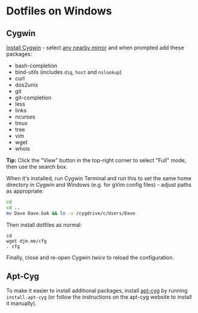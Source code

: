 # Dotfiles on Windows

## Cygwin

[Install Cygwin](https://cygwin.com/install.html) - select [any nearby mirror](https://cygwin.com/mirrors.html) and when prompted add these packages:

- bash-completion
- bind-utils (includes `dig`, `host` and `nslookup`)
- curl
- dos2unix
- git
- git-completion
- less
- links
- ncurses
- tmux
- tree
- vim
- wget
- whois

**Tip:** Click the "View" button in the top-right corner to select "Full" mode, then use the search box.

When it's installed, run Cygwin Terminal and run this to set the same home directory in Cygwin and Windows (e.g. for gVim config files) - adjust paths as appropriate:

```bash
cd
cd ..
mv Dave Dave.bak && ln -s /cygdrive/c/Users/Dave
```

Then install dotfiles as normal:

```
cd
wget djm.me/cfg
. cfg
```

Finally, close and re-open Cygwin *twice* to reload the configuration.

## Apt-Cyg

To make it easier to install additional packages, install [apt-cyg](https://github.com/transcode-open/apt-cyg) by running `install-apt-cyg` (or follow the instructions on the apt-cyg website to install it manually).
